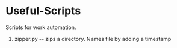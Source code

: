 # Useful-Scripts
Scripts for work automation.

1. zipper.py -- zips a directory. Names file by adding a timestamp

